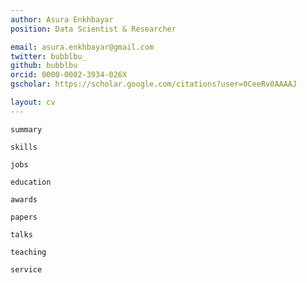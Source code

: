 ```yaml
---
author: Asura Enkhbayar
position: Data Scientist & Researcher

email: asura.enkhbayar@gmail.com
twitter: bubblbu_
github: bubblbu
orcid: 0000-0002-3934-026X
gscholar: https://scholar.google.com/citations?user=0CeeRv0AAAAJ

layout: cv
---
```


```text_section
summary
```

```text_section
skills
```

```data_section
jobs
```

```data_section
education
```

```data_section
awards
```

```bib_section
papers
```

```bib_section
talks
```

```bib_section
teaching
```

```data_section
service
```
